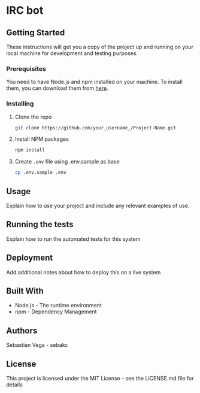 # IRC bot


## Getting Started

These instructions will get you a copy of the project up and running on your local machine for development and testing purposes. 

### Prerequisites

You need to have Node.js and npm installed on your machine. To install them, you can download them from [here](https://nodejs.org/en/download/).

### Installing

1. Clone the repo
   ```sh
   git clone https://github.com/your_username_/Project-Name.git
   ```

2. Install NPM packages
   ```sh
   npm install
   ```
3. Create `.env` file using .env.sample as base
   ```sh
   cp .env.sample .env
   ```

## Usage
Explain how to use your project and include any relevant examples of use.

## Running the tests
Explain how to run the automated tests for this system

## Deployment
Add additional notes about how to deploy this on a live system

## Built With
- Node.js - The runtime environment
- npm - Dependency Management

## Authors
Sebastian Vega - sebakc

## License
This project is licensed under the MIT License - see the LICENSE.md file for details